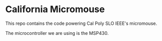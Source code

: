 # California Micromouse
This repo contains the code powering Cal Poly SLO IEEE's micromouse.

The microcontroller we are using is the MSP430.